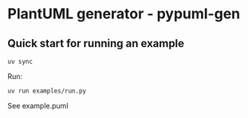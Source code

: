 # PlantUML generator - pypuml-gen

## Quick start for running an example

```
uv sync
```

Run:

```
uv run examples/run.py
```

See example.puml
